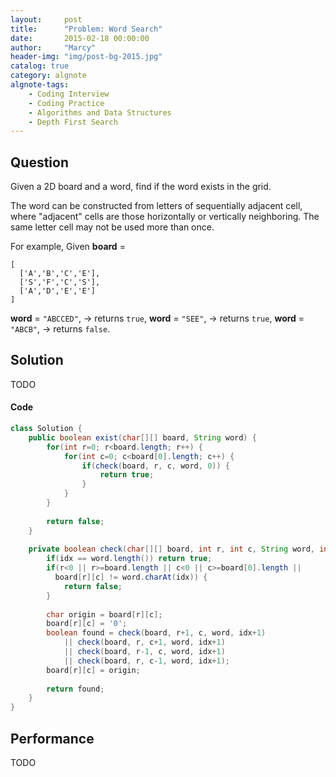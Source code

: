 ```yaml
---
layout:     post
title:      "Problem: Word Search"
date:       2015-02-18 00:00:00
author:     "Marcy"
header-img: "img/post-bg-2015.jpg"
catalog: true
category: algnote
algnote-tags:
    - Coding Interview
    - Coding Practice
    - Algorithms and Data Structures
    - Depth First Search
---
```


## Question

Given a 2D board and a word, find if the word exists in the grid.

The word can be constructed from letters of sequentially adjacent cell, where "adjacent" cells are those horizontally or vertically neighboring. The same letter cell may not be used more than once.

For example,
Given **board** =

```
[
  ['A','B','C','E'],
  ['S','F','C','S'],
  ['A','D','E','E']
]
```
**word** = `"ABCCED"`, -> returns `true`,
**word** = `"SEE"`, -> returns `true`,
**word** = `"ABCB"`, -> returns `false`.


## Solution
TODO

#### Code
```java
class Solution {
    public boolean exist(char[][] board, String word) {
        for(int r=0; r<board.length; r++) {
            for(int c=0; c<board[0].length; c++) {
                if(check(board, r, c, word, 0)) {
                    return true;
                }
            }
        }
        
        return false;
    }
    
    private boolean check(char[][] board, int r, int c, String word, int idx) {
        if(idx == word.length()) return true;
        if(r<0 || r>=board.length || c<0 || c>=board[0].length || 
          board[r][c] != word.charAt(idx)) {
            return false;
        }
        
        char origin = board[r][c];
        board[r][c] = '0';
        boolean found = check(board, r+1, c, word, idx+1) 
            || check(board, r, c+1, word, idx+1)
            || check(board, r-1, c, word, idx+1)
            || check(board, r, c-1, word, idx+1);
        board[r][c] = origin;
        
        return found;
    }
}
```

## Performance
TODO